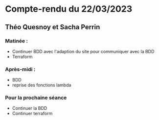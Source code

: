 # Compte-rendu du 22/03/2023

## Théo Quesnoy et Sacha Perrin

### Matinée :

- Continuer BDD avec l'adaption du site pour communiquer avec la BDD
- Terraform

### Après-midi :

- BDD
- reprise des fonctions lambda

### Pour la prochaine séance

- Continuer la BDD
- Continuer terraform
